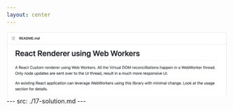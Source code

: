 ```yaml
---
layout: center
---
```

<img src="/images/conclusion-worker-dom.png" class="rounded" />
---
src: ./17-solution.md
---
